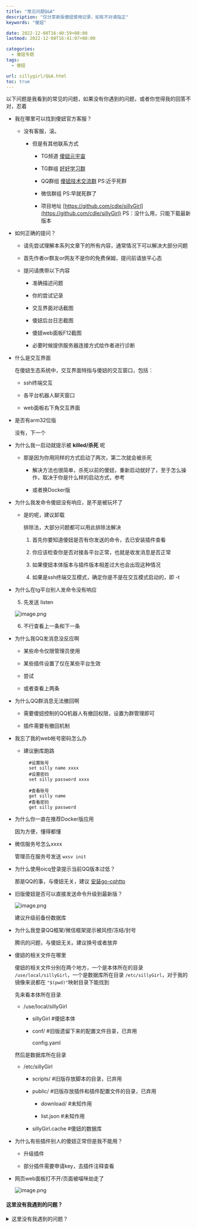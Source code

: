 ```yaml
---
title: "常见问题Q&A"
description: "仅分享新版傻妞使用记录，如有不对请指正"
keywords: "傻妞"

date: 2022-12-08T16:40:59+08:00
lastmod: 2022-12-08T16:41:07+08:00

categories:
  - 傻妞专题
tags:
  - 傻妞

url: sillygirl/Q&A.html
toc: true
---
```

以下问题是我看到的常见的问题，如果没有你遇到的问题，或者你觉得我的回答不对，忍着

- 我在哪里可以找到傻妞官方客服？

  - 没有客服，滚。

    - 但是有其他联系方式

      - TG频道 [傻妞元宇宙](https://t.me/kczz2021)

      - TG群组 [好好学习群](https://t.me/trialerr)

      - QQ群组 [傻妞技术交流群](https://jq.qq.com/?_wv=1027&k=rtL5kSVO) PS:近乎死群

      - 微信群组 PS:早就死群了

      - 项目地址 [https://github.com/cdle/sillyGirl](https://github.com/cdle/sillyGirl) PS：没什么用，只能下载最新版本

- 如何正确的提问？

  - 请先尝试理解本系列文章下的所有内容，通常情况下可以解决大部分问题

  - 首先作者or群友or网友不是你的免费保姆，提问前请放平心态

  - 提问请携带以下内容

    - 准确描述问题

    - 你的尝试记录

    - 交互界面对话截图

    - 傻妞后台日志截图

    - 傻妞web面板F12截图

    - 必要时候提供服务器连接方式给作者进行诊断

- 什么是交互界面

  在傻妞生态系统中，交互界面特指与傻妞的交互窗口，包括：

  - ssh终端交互

  - 各平台机器人聊天窗口

  - web面板右下角交互界面

- 是否有arm32位版

  没有，下一个

- 为什么我一启动就提示被 **killed/杀死** 呢

  - 那是因为你用同样的方式启动了两次，第二次就会被杀死

    - 解决方法也很简单，杀死以前的傻妞，重新启动就好了，至于怎么操作，取决于你是什么样的启动方式，参考

    - 或者换Docker版

- 为什么我发命令傻妞没有响应，是不是被玩坏了

  - 是的呢，建议卸载

    排除法，大部分问题都可以用此排除法解决

    1. 首先你要知道傻妞是否有你发送的命令，去已安装插件查看

    2. 你应该检查你是否对接各平台正常，也就是收发消息是否正常

    3. 如果傻妞本体版本与插件版本相差过大也会出现这种情况

    4. 如果是ssh终端交互模式，确定你是不是在交互模式启动的，即 -t

- 为什么在tg平台别人发命令没有响应

  5. 先发送 listen

  ![image.png](Q&A/image.png)

  6. 不行查看上一条和下一条

- 为什么我QQ发消息没反应啊

  - 某些命令仅限管理员使用

  - 某些插件设置了仅在某些平台生效

  - 尝试 

  - 或者查看上两条

- 为什么QQ群消息无法撤回啊

  - 需要傻妞控制的QQ机器人有撤回权限，设置为群管理即可

  - 插件需要有撤回机制

- 我忘了我的web帐号密码怎么办

  - 建议删库跑路

    ```Shell
      #设置账号
      set silly name xxxx
      #设置密码
      set silly password xxxx
  
      #查看账号
      get silly name
      #查看密码
      get silly password
    ```

- 为什么你一直在推荐Docker版应用

  因为方便，懂得都懂

- 微信服务号怎么xxxx

  管理员在服务号发送 `wxsv init`

- 为什么使用oicq登录提示当前QQ版本过低？

  那是QQ的事，与傻妞无关，建议 [安装go-cqhttp](install-go-cqhttp.html)

- 旧版傻妞是否可以直接发送命令升级到最新版？

  ![image.png](Q&A/image1.png)

  建议升级前备份数据库

- 为什么我登录QQ框架/微信框架提示被风控/冻结/封号

  腾讯的问题，与傻妞无关。建议换号或者放弃

- 傻妞的相关文件在哪里

  傻妞的相关文件分别在两个地方，一个是本体所在的目录 `/use/local/sillyGirl`，一个是数据库所在目录 `/etc/sillyGirl`，对于我的镜像来说都在 `"$(pwd)"`映射目录下能找到

  先来看本体所在目录

  - /use/local/sillyGirl

    - sillyGirl #傻妞本体

    - conf/ #旧版遗留下来的配置文件目录，已弃用

      config.yaml

  然后是数据库所在目录

  - /etc/sillyGirl

    - scripts/ #旧版存放脚本的目录，已弃用

    - public/ #旧版存放插件和插件配置文件的目录，已弃用

      - download/ #未知作用

      - list.json #未知作用

    - sillyGirl.cache #傻妞的数据库

- 为什么有些插件别人的傻妞正常但是我不能用？

  - 升级插件

  - 部分插件需要申请key，去插件注释查看

- 网页web面板打不开/页面被喵咪劫走了

  ![image.png](Q&A/image2.png)











#### 这里没有我遇到的问题？
<details>
<summary>这里没有我遇到的问题？</summary>
<pre>
请查看[- 如何正确的提问？](如何正确的提问？)或者放弃使用傻妞，推荐使用奥特曼
</pre>
</details>